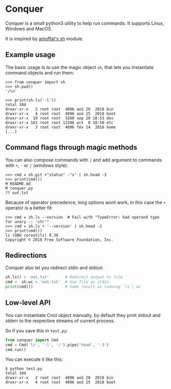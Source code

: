 # Conquer

Conquer is a small python3 utility to help run commands. It supports
Linux, Windows and MacOS.

It is inspired by [amoffat's sh](https://github.com/amoffat/sh) module.

## Example usage

The basic usage is to use the magic object `sh`, that lets you
instantiate command objects and run them:

    >>> from conquer import sh
    >>> sh.pwd()
    '/\n'

    >>> print(sh.ls('-l'))
    total 104
    drwxr-xr-x   2 root root  4096 aoû 20  2018 bin
    drwxr-xr-x   4 root root  4096 aoû 25  2018 boot
    drwxr-xr-x  19 root root  3260 sep 20 18:53 dev
    drwxr-xr-x 161 root root 12288 oct  8 18:50 etc
    drwxr-xr-x   3 root root  4096 fév 24  2016 home
    [...]


## Command flags through magic methods

You can also compose commands with `|` and add argument to commands
with `+`, `-` or `/` (windows style):

    >>> cmd = sh.git +"status" -"s" | sh.head -3
    >>> print(cmd())
	M README.md
	M conquer.py
	?? out.txt

Because of operator precedence, long options wont work, in this case
the `+` operator is a better fit:

```
>>> cmd = sh.ls --version  # Fail with "TypeError: bad operand type for unary -: 'str'"
>>> cmd = sh.ls + '--version' | sh.head -2
>>> print(cmd())
ls (GNU coreutils) 8.30
Copyright © 2018 Free Software Foundation, Inc.
```

## Redirections

Conquer also let you redirect stdin and stdout:

```python
sh.ls() > 'out.txt'       # Redirect output to file
cmd =  sh.wc < 'out.txt'  # Use file as stdin
print(cmd())              # Same result as running `ls | wc`
```


## Low-level API

You can instantiate Cmd object manually, by default they print stdout
and stderr to the respective streams of current process.

So if you save this in `test.py`:

```python
from conquer import Cmd
cmd = Cmd('ls', '-l', '/').pipe('head', '-3')
cmd.run()
```

You can execute it like this:

    $ python test.py
    total 104
    drwxr-xr-x   2 root root  4096 aoû 20  2018 bin
    drwxr-xr-x   4 root root  4096 aoû 25  2018 boot
